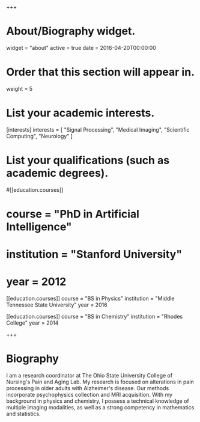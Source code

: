 +++
# About/Biography widget.
widget = "about"
active = true
date = 2016-04-20T00:00:00

# Order that this section will appear in.
weight = 5

# List your academic interests.
[interests]
  interests = [
    "Signal Processing",
    "Medical Imaging",
    "Scientific Computing",
    "Neurology"
  ]

# List your qualifications (such as academic degrees).
#[[education.courses]]
#  course = "PhD in Artificial Intelligence"
#  institution = "Stanford University"
#  year = 2012

[[education.courses]]
  course = "BS in Physics"
  institution = "Middle Tennessee State University"
  year = 2016

[[education.courses]]
  course = "BS in Chemistry"
  institution = "Rhodes College"
  year = 2014
 
+++

# Biography

I am a research coordinator at The Ohio State University College of Nursing's Pain and Aging Lab. My research is focused on alterations in pain processing in older adults with Alzheimer's disease. Our methods incorporate psychophysics collection and MRI acquisition. With my background in physics and chemistry, I possess a technical knowledge of multiple imaging modalities, as well as a strong competency in mathematics and statistics.
